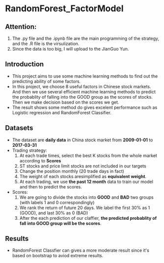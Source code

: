 # RandomForest_FactorModel

## Attention:
1. The .py file and the .ipynb file are the main programming of the strategy, and the .R file is the virsulization.
2. Since the data is too big, I will upload to the JianGuo Yun. 
## Introduction
- This project aims to use some machine learning methods to find out the predicting ability of some factors.
- In this project, we choose 8 useful factors in Chinese stock markets. And then we use several efficient machine learning methods to predict the probablity of falling into the GOOD group as the scores of stocks. Then we make decision based on the scores we get.
- The result shows some method do gives excelent performance such as Logistic regression and RandomForest Classifier.

## Datasets
- The dataset are **daily data** in China stock market from **2009-01-01** to **2017-03-31**
- Trading strategy:
    1. At each trade times, select the best K stocks from the whole market according to **Scores**
    2. ST stocks and price limit stocks are not included in our targets
    3. Change the position monthly (20 trade days in fact)
    4. The weight of each stocks aresimplified as **equivalent weight**.
    5. At each trading, we use **the past 12 month** data to train our model and then to predict the scores.
- Scores:
    1. We are going to divide the stocks into **GOOD** and **BAD** two groups (with labels 1 and 0 correspondingly)
    2. We rank the return of future 20 days. We label the first 30% as 1 (GOOD), and last 30% as 0 (BAD)
    3. After the each prediction of our claffier, **the predicted probablity of fall into GOOD group will be the scores**.
    
## Results
- RandomForest Classfier can gives a more moderate result since it's based on bootstrap to aviod extreme results.
